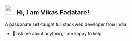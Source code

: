 ## <img src="https://media.giphy.com/media/hvRJCLFzcasrR4ia7z/giphy.gif" width="32px"> <span style="font-family: url('https://fonts.googleapis.com/css2?family=Cookie&display=swap')">Hi, I am Vikas Fadatare!</span> 

A passionate self-taught full stack web developer from india.

- 💬 ask me about anything, I am happy to help;
